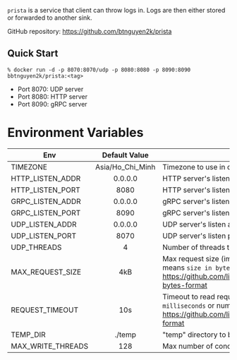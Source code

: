 `prista` is a service that client can throw logs in. Logs are then either stored or forwarded to another sink.

GitHub repository: https://github.com/btnguyen2k/prista

## Quick Start

```shell script
% docker run -d -p 8070:8070/udp -p 8080:8080 -p 8090:8090 bbtnguyen2k/prista:<tag>
```

- Port 8070: UDP server
- Port 8080: HTTP server
- Port 8090: gRPC server

# Environment Variables

| Env               | Default Value    | Description |
|-------------------|:----------------:|-------------|
| TIMEZONE          | Asia/Ho_Chi_Minh | Timezone to use in date/time-related operations. |
| HTTP_LISTEN_ADDR  | 0.0.0.0          | HTTP server's listen address. |
| HTTP_LISTEN_PORT  | 8080             | HTTP server's listen port. Set to 0 to disable HTTP server. |
| GRPC_LISTEN_ADDR  | 0.0.0.0          | gRPC server's listen address. |
| GRPC_LISTEN_PORT  | 8090             | gRPC server's listen port. Set to 0 to disable gRPC server. |
| UDP_LISTEN_ADDR   | 0.0.0.0          | UDP server's listen address. |
| UDP_LISTEN_PORT   | 8070             | UDP server's listen port. Set to 0 to disable gRPC server. |
| UDP_THREADS       | 4                | Number of threads to handle messages sent via UDP. |
| MAX_REQUEST_SIZE  | 4kB              | Max request size (imply max log entry size). Format: absolute number means `size in bytes` or number+suffix, see https://github.com/lightbend/config/blob/master/HOCON.md#size-in-bytes-format |
| REQUEST_TIMEOUT   | 10s              | Timeout to read request data. Format: absolute number means `time in milliseconds` or number+suffix, see https://github.com/lightbend/config/blob/master/HOCON.md#duration-format |
| TEMP_DIR          | ./temp           | "temp" directory to buffer incoming log messages. |
| MAX_WRITE_THREADS | 128              |  Max number of concurrent log writes. |
